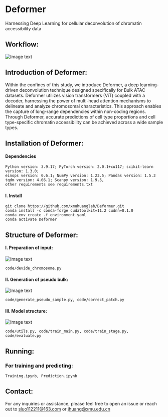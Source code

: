 # **Deformer**
Harnessing Deep Learning for cellular deconvolution of chromatin accessibility data
## **Workflow:**
![Image text](https://github.com/xmuhuanglab/Deformer/blob/main/Description/Deformer_v2.png)
## **Introduction of Deformer:**
Within the confines of this study, we introduce Deformer, a deep learning-driven deconvolution technique designed specifically for Bulk ATAC datasets. Deformer utilizes vision transformers (ViT) coupled with a decoder, harnessing the power of multi-head attention mechanisms to delineate and analyze chromosomal characteristics. This approach enables the capture of long-range dependencies within non-coding regions. Through Deformer, accurate predictions of cell type proportions and cell type-specific chromatin accessibility can be achieved across a wide sample types.

## **Installation of Deformer:**
#### Dependencies
```
Python version: 3.9.17; PyTorch version: 2.0.1+cu117; scikit-learn version: 1.3.0;
einops version: 0.6.1; NumPy version: 1.23.5; Pandas version: 1.5.3
tqdm version: 4.66.1; Scanpy version: 1.9.5, 
other requirements see requirements.txt
```
#### I. Install
```
git clone https://github.com/xmuhuanglab/Deformer.git
conda install -c conda-forge cudatoolkit=11.2 cudnn=8.1.0
conda env create -f environment.yaml
conda activate Deformer
```

## **Structure of Deformer:**
#### I. Preparation of input:
![Image text](https://github.com/xmuhuanglab/Deformer/blob/main/Description/Devide_chromosome.png)
```
code/devide_chromosome.py
```
#### II. Generation of pseudo bulk:
![Image text](https://github.com/xmuhuanglab/Deformer/blob/main/Description/pseudo-bulk.png)
```
code/generate_pseudo_sample.py, code/correct_patch.py
```
#### III. Model structure:
![Image text](https://github.com/xmuhuanglab/Deformer/blob/main/Description/biological_insight.png)
```
code/utils.py, code/train_main.py, code/train_stage.py, code/evaluate.py
```

## **Running:**
### **For training and predicting:**
```
Training.ipynb, Prediction.ipynb
```

## **Contact:**
For any inquiries or assistance, please feel free to open an issue or reach out to sluo112211@163.com or jhuang@xmu.edu.cn






